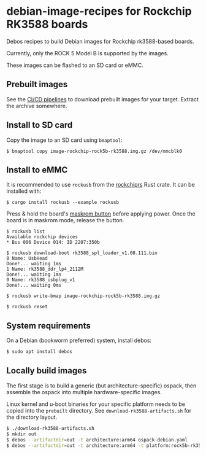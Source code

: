 # debian-image-recipes for Rockchip RK3588 boards

Debos recipes to build Debian images for Rockchip rk3588-based boards.

Currently, only the ROCK 5 Model B is supported by the images.

These images can be flashed to an SD card or eMMC.

## Prebuilt images
See the [CI/CD pipelines](https://gitlab.collabora.com/hardware-enablement/rockchip-3588/debian-image-recipes/-/pipelines)
to download prebuilt images for your target. Extract the archive somewhere.

## Install to SD card
Copy the image to an SD card using `bmaptool`:
```
$ bmaptool copy image-rockchip-rock5b-rk3588.img.gz /dev/mmcblk0
```

## Install to eMMC
It is recommended to use `rockusb` from the [rockchiprs](https://github.com/collabora/rockchiprs)
Rust crate. It can be installed with:
```
$ cargo install rockusb --example rockusb
```

Press & hold the board's [maskrom button](https://gitlab.collabora.com/hardware-enablement/rockchip-3588/notes-for-rockchip-3588/-/blob/main/rock5b-rk3588.md#maskrom) before applying power. Once the board is in maskrom mode, release the button.

```
$ rockusb list
Available rockchip devices
* Bus 006 Device 014: ID 2207:350b

$ rockusb download-boot rk3588_spl_loader_v1.08.111.bin
0 Name: UsbHead
Done!... waiting 1ms
1 Name: rk3588_ddr_lp4_2112M
Done!... waiting 1ms
0 Name: rk3588_usbplug_v1
Done!... waiting 0ms

$ rockusb write-bmap image-rockchip-rock5b-rk3588.img.gz

$ rockusb reset
```

## System requirements
On a Debian (bookworm preferred) system, install debos:
```bash
$ sudo apt install debos
```


## Locally build images
The first stage is to build a generic (but architecture-specific) ospack, then
assemble the ospack into multiple hardware-specific images.

Linux kernel and u-boot binaries for your specific platform needs to be copied
into the `prebuilt` directory. See `download-rk3588-artifacts.sh` for the directory
layout.


```bash
$ ./download-rk3588-artifacts.sh
$ mkdir out
$ debos --artifactdir=out -t architecture:arm64 ospack-debian.yaml
$ debos --artifactdir=out -t architecture:arm64 -t platform:rock5b-rk3588 image-rockchip-rk3588.yaml
```

